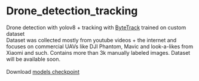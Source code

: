 # Drone_detection_tracking
Drone detection with yolov8 + tracking with [ByteTrack](https://github.com/ifzhang/ByteTrack) trained on custom dataset <br>
Dataset was collected mostly from youtube videos + the internet and focuses on commercial UAVs like DJI Phantom, Mavic and look-a-likes from Xiaomi and such.
 Contains more than 3k manually labeled images.
 Dataset will be available soon.<br>
<br>Download [models checkpoint](https://drive.google.com/file/d/1Hteofp1wGSDQAJXNW3PegDG0ueV0OKqQ/view?usp=drive_link)
